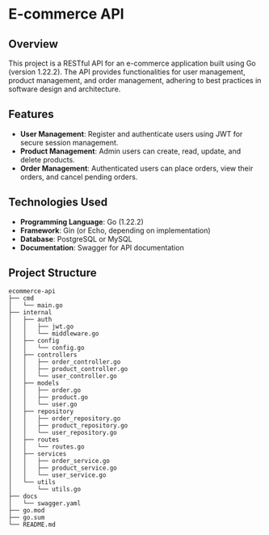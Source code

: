 # E-commerce API

## Overview
This project is a RESTful API for an e-commerce application built using Go (version 1.22.2). The API provides functionalities for user management, product management, and order management, adhering to best practices in software design and architecture.

## Features
- **User Management**: Register and authenticate users using JWT for secure session management.
- **Product Management**: Admin users can create, read, update, and delete products.
- **Order Management**: Authenticated users can place orders, view their orders, and cancel pending orders.

## Technologies Used
- **Programming Language**: Go (1.22.2)
- **Framework**: Gin (or Echo, depending on implementation)
- **Database**: PostgreSQL or MySQL
- **Documentation**: Swagger for API documentation

## Project Structure
```
ecommerce-api
├── cmd
│   └── main.go
├── internal
│   ├── auth
│   │   ├── jwt.go
│   │   └── middleware.go
│   ├── config
│   │   └── config.go
│   ├── controllers
│   │   ├── order_controller.go
│   │   ├── product_controller.go
│   │   └── user_controller.go
│   ├── models
│   │   ├── order.go
│   │   ├── product.go
│   │   └── user.go
│   ├── repository
│   │   ├── order_repository.go
│   │   ├── product_repository.go
│   │   └── user_repository.go
│   ├── routes
│   │   └── routes.go
│   ├── services
│   │   ├── order_service.go
│   │   ├── product_service.go
│   │   └── user_service.go
│   └── utils
│       └── utils.go
├── docs
│   └── swagger.yaml
├── go.mod
├── go.sum
└── README.md
```